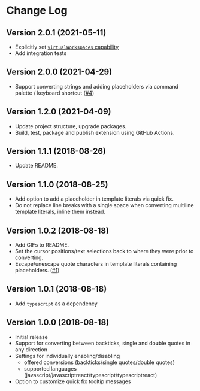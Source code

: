 # Change Log

## Version 2.0.1 (2021-05-11)
- Explicitly set [`virtualWorkspaces` capability][u_1.56_1]
- Add integration tests

## Version 2.0.0 (2021-04-29)
- Support converting strings and adding placeholders via command palette / keyboard shortcut ([#4][i4])

## Version 1.2.0 (2021-04-09)
- Update project structure, upgrade packages.
- Build, test, package and publish extension using GitHub Actions.

## Version 1.1.1 (2018-08-26)
- Update README.

## Version 1.1.0 (2018-08-25)
- Add option to add a placeholder in template literals via quick fix.
- Do not replace line breaks with a single space when converting multiline template literals, inline them instead.

## Version 1.0.2 (2018-08-18)
- Add GIFs to README.
- Set the cursor positions/text selections back to where they were prior to converting.
- Escape/unescape quote characters in template literals containing placeholders. ([#1][i1])

## Version 1.0.1 (2018-08-18)
- Add `typescript` as a dependency

## Version 1.0.0 (2018-08-18)
- Initial release
- Support for converting between backticks, single and double quotes in any direction
- Settings for individually enabling/disabling
  - offered conversions (backticks/single quotes/double quotes)
  - supported languages (javascript/javascriptreact/typescript/typescriptreact)
- Option to customize quick fix tooltip messages



[i1]: https://github.com/adiessl/vscode-backtix/issues/1
[i4]: https://github.com/adiessl/vscode-backtix/issues/4

[u_1.56_1]: https://code.visualstudio.com/updates/v1_56#_define-whether-your-extension-supports-a-virtual-workspace
